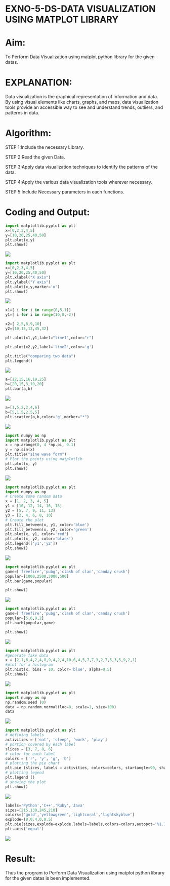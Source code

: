 # EXNO-5-DS-DATA VISUALIZATION USING MATPLOT LIBRARY

# Aim:
  To Perform Data Visualization using matplot python library for the given datas.

# EXPLANATION:
Data visualization is the graphical representation of information and data. By using visual elements like charts, graphs, and maps, data visualization tools provide an accessible way to see and understand trends, outliers, and patterns in data.

# Algorithm:
STEP 1:Include the necessary Library.

STEP 2:Read the given Data.

STEP 3:Apply data visualization techniques to identify the patterns of the data.

STEP 4:Apply the various data visualization tools wherever necessary.

STEP 5:Include Necessary parameters in each functions.

# Coding and Output:
```py
import matplotlib.pyplot as plt
x=[0,2,3,4,5]
y=[10,20,25,40,50]
plt.plot(x,y)
plt.show()
```
![](./out1.png)
```py
import matplotlib.pyplot as plt
x=[0,2,3,4,5]
y=[10,20,25,40,50]
plt.xlabel("X axis")
plt.ylabel("Y axis")
plt.plot(x,y,marker='o')
plt.show()
```
![](./out2.png)
```py
x1=[ i for i in range(0,5,1)]
y1=[ i for i in range(10,0,-2)]

x2=[ 2,5,8,9,10]
y2=[10,15,13,45,32]

plt.plot(x1,y1,label="line1",color="r")

plt.plot(x2,y2,label='line2',color='g')

plt.title("comparing two data")
plt.legend()

```
![](./out3.png)
```py
a=[12,15,16,19,25]
b=[20,15,3,10,20]
plt.bar(a,b)
```
![](./out4.png)
```py
a=[1,5,2,2,4,6]
b=[5,1,5,2,5,5]
plt.scatter(a,b,color='g',marker="*")
```
![](./out5.png)
```py
import numpy as np
import matplotlib.pyplot as plt
x = np.arange(0, 4 *np.pi, 0.1)
y = np.sin(x)
plt.title("sine wave form")
# Plot the points using matplotlib
plt.plot(x, y)
plt.show()
```
![](./out6.png)
```py
import matplotlib.pyplot as plt
import numpy as np
# Create some random data
x = [1, 2, 3, 4, 5]
y1 = [10, 12, 14, 16, 18]
y2 = [5, 7, 9, 11, 13]
y3 = [2, 4, 6, 8, 10]
# Create the plot
plt.fill_between(x, y1, color='blue')
plt.fill_between(x, y2, color='green')
plt.plot(x, y1, color='red')
plt.plot(x, y2, color='black')
plt.legend(['y1','y2'])
plt.show()
```
![](./out7.png)
```py
import matplotlib.pyplot as plt
game=['freefire','pubg','clash of clan','canday crush']
popular=[1000,2500,3000,500]
plt.bar(game,popular)

plt.show()

```
![](./out8.png)
```py
import matplotlib.pyplot as plt
game=['freefire','pubg','clash of clan','canday crush']
popular=[5,6,9,2]
plt.barh(popular,game)

plt.show()

```
![](./out9.png)
```py
import matplotlib.pyplot as plt
#generate fake data
x = [2,1,6,4,2,4,8,9,4,2,4,10,6,4,5,7,7,3,2,7,5,3,5,9,2,1]
#plot for a histogram
plt.hist(x, bins = 10, color='blue', alpha=0.5)
plt.show()
```
![](./out10.png)
```py
import matplotlib.pyplot as plt
import numpy as np
np.random.seed (0)
data = np.random.normal(loc=0, scale=1, size=100)
data
```
![](./out11.png)
```py
import matplotlib.pyplot as plt
# defining labels
activities = ['eat', 'sleep', 'work', 'play']
# portion covered by each label
slices = [3, 7, 8, 6]
# color for each label
colors = ['r', 'y', 'g', 'b']
# plotting the pie chart
plt.pie (slices, labels = activities, colors=colors, startangle=90, shadow = True, explode = (0, 0, 0.1, 0), radius = 1.2, autopct = '%1.1f%%')
# plotting legend
plt.legend ()
# showing the plot
plt.show()
```
![](./out12.png)
```py
labels='Python','C++','Ruby','Java'
sizes=[215,130,245,210]
colors=['gold','yellowgreen','lightcoral','lightskyblue']
explode=(0,0.4,0,0.5)
plt.pie(sizes,explode=explode,labels=labels,colors=colors,autopct='%1.1f%%',shadow=True)
plt.axis('equal')
```
![](./out13.png)

# Result:
Thus the program to Perform Data Visualization using matplot python library for the given datas is been implemented.
